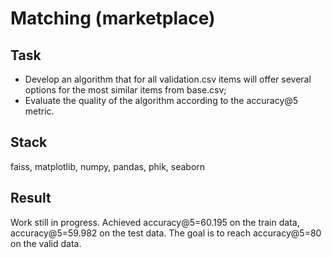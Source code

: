 # Matching (marketplace)

## Task
- Develop an algorithm that for all validation.csv items will offer several options for the most similar items from base.csv;
- Evaluate the quality of the algorithm according to the accuracy@5 metric.

## Stack
faiss, matplotlib, numpy, pandas, phik, seaborn

## Result

Work still in progress. Achieved accuracy@5=60.195 on the train data, accuracy@5=59.982 on the test data. The goal is to reach accuracy@5=80 on the valid data.

